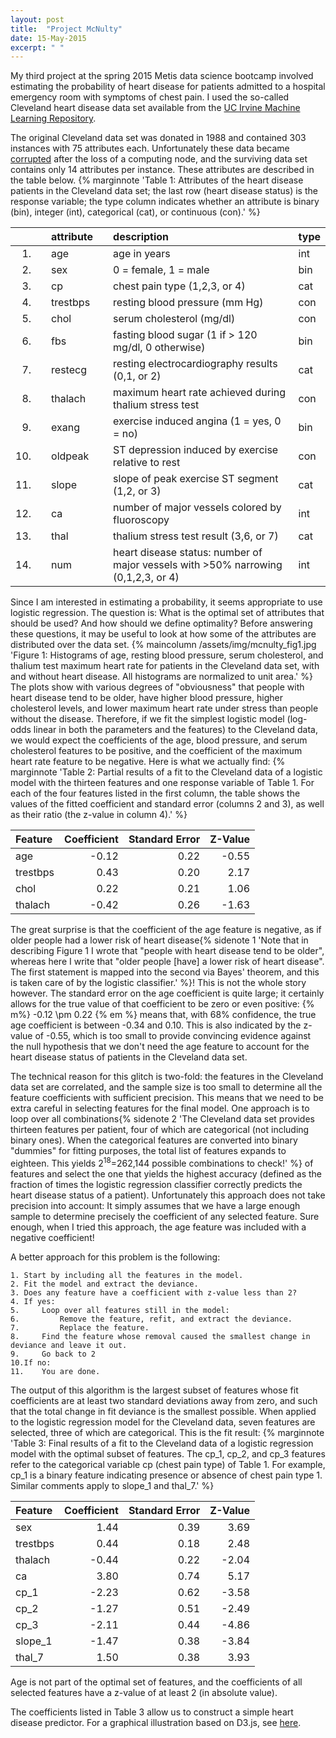 ```yaml
---
layout: post
title:  "Project McNulty"
date: 15-May-2015
excerpt: " "
---
```


My third project at the spring 2015 Metis data science bootcamp involved estimating the probability of heart disease for patients admitted to a hospital emergency room with symptoms of chest pain.  I used the so-called Cleveland heart disease data set available from the [UC Irvine Machine Learning Repository](https://archive.ics.uci.edu/ml/datasets/Heart+Disease).

The original Cleveland data set was donated in 1988 and contained 303 instances with 75 attributes each.  Unfortunately these data became [corrupted](https://archive.ics.uci.edu/ml/machine-learning-databases/heart-disease/WARNING) after the loss of a computing node, and the surviving data set contains only 14 attributes per instance.  These attributes are described in the table below.
{% marginnote 'Table 1: Attributes of the heart disease patients in the Cleveland data set; the last row (heart disease status) is the response variable; the type column indicates whether an attribute is binary (bin), integer (int), categorical (cat), or continuous (con).' %}

|     || attribute||description                                       | type| 
|----:|:-:|:---------|:-:|:-------------------------------------------|:-----|
|  1. ||age      ||age in years                                       | int  |
|  2. ||sex      ||0 = female, 1 = male                               | bin  |
|  3. ||cp       ||chest pain type (1,2,3, or 4)                      | cat  |
|  4. ||trestbps ||resting blood pressure (mm Hg)                     | con  |
|  5. ||chol     ||serum cholesterol (mg/dl)                          | con  |
|  6. ||fbs      ||fasting blood sugar (1 if > 120 mg/dl, 0 otherwise)| bin  |
|  7. ||restecg  ||resting electrocardiography results (0,1, or 2)    | cat  |
|  8. ||thalach  ||maximum heart rate achieved during thalium stress test| con  |
|  9. ||exang    ||exercise induced angina (1 = yes, 0 = no)          | bin  |
| 10. ||oldpeak  ||ST depression induced by exercise relative to rest | con  |
| 11. ||slope    ||slope of peak exercise ST segment (1,2, or 3)      | cat  |
| 12. ||ca       ||number of major vessels colored by fluoroscopy     | int  |
| 13. ||thal     ||thalium stress test result (3,6, or 7)             | cat  |
| 14. ||num      ||heart disease status: number of major vessels with >50% narrowing (0,1,2,3, or 4)| int |
 
Since I am interested in estimating a probability, it seems appropriate to use logistic regression.  The question is: What is the optimal set of attributes that should be used?  And how should we define optimality? Before answering these questions, it may be useful to look at how some of the attributes are distributed over the data set. 
{% maincolumn /assets/img/mcnulty_fig1.jpg 'Figure 1: Histograms of age, resting blood pressure, serum cholesterol, and thalium test maximum heart rate for patients in the Cleveland data set, with and without heart disease.  All histograms are normalized to unit area.' %}
The plots show with various degrees of "obviousness" that people with heart disease tend to be older, have higher blood pressure, higher cholesterol levels, and lower maximum heart rate under stress than people without the disease.  Therefore, if we fit the simplest logistic model (log-odds linear in both the parameters and the features) to the Cleveland data, we would expect the coefficients of the age, blood pressure, and serum cholesterol features to be positive, and the coefficient of the maximum heart rate feature to be negative.  Here is what we actually find:
{% marginnote 'Table 2: Partial results of a fit to the Cleveland data of a logistic model with the thirteen features and one response variable of Table 1.  For each of the four features listed in the first column, the table shows the values of the fitted coefficient and standard error (columns 2 and 3), as well as their ratio (the z-value in column 4).' %}

| Feature | Coefficient | Standard Error | Z-Value |
|:--|--:|--:|--:|
| age       | -0.12 |  0.22 | -0.55 |
| trestbps  |  0.43 |  0.20 |  2.17 |
| chol      |  0.22 |  0.21 |  1.06 |
| thalach   | -0.42 |  0.26 | -1.63 |

The great surprise is that the coefficient of the age feature is negative, as if older people had a lower risk of heart disease{% sidenote 1 'Note that in describing Figure 1 I wrote that "people with heart disease tend to be older", whereas here I write that "older people [have] a lower risk of heart disease".  The first statement is mapped into the second via Bayes&#39; theorem, and this is taken care of by the logistic classifier.' %}!  This is not the whole story however.  The standard error on the age coefficient is quite large; it certainly allows for the true value of that coefficient to be zero or even positive: {% m%} -0.12 \pm 0.22 {% em %} means that, with 68% confidence, the true age coefficient is between -0.34 and 0.10.  This is also indicated by the z-value of -0.55, which is too small to provide convincing evidence against the null hypothesis that we don't need the age feature to account for the heart disease status of patients in the Cleveland data set.

The technical reason for this glitch is two-fold: the features in the Cleveland data set are correlated, and the sample size is too small to determine all the feature coefficients with sufficient precision.  This means that we need to be extra careful in selecting features for the final model.  One approach is to loop over all combinations{% sidenote 2 'The Cleveland data set provides thirteen features per patient, four of which are categorical (not including binary ones). When the categorical features are converted into binary "dummies" for fitting purposes, the total list of features expands to eighteen.  This yields 2<sup>18</sup>=262,144 possible combinations to check!' %} of features and select the one that yields the highest accuracy (defined as the fraction of times the logistic regression classifier correctly predicts the heart disease status of a patient).  Unfortunately this approach does not take precision into account: It simply assumes that we have a large enough sample to determine precisely the coefficient of any selected feature.  Sure enough, when I tried this approach, the age feature was included with a negative coefficient!

A better approach for this problem is the following:

    1. Start by including all the features in the model.
    2. Fit the model and extract the deviance.
    3. Does any feature have a coefficient with z-value less than 2?
    4. If yes: 
    5.     Loop over all features still in the model:
    6.         Remove the feature, refit, and extract the deviance.
    7.         Replace the feature.
    8.     Find the feature whose removal caused the smallest change in deviance and leave it out.
    9.     Go back to 2
    10.If no:
    11.    You are done.  

The output of this algorithm is the largest subset of features whose fit coefficients are at least two standard deviations away from zero, and such that the total change in fit deviance is the smallest possible.  When applied to the logistic regression model for the Cleveland data, seven features are selected, three of which are categorical.  This is the fit result:
{% marginnote 'Table 3: Final results of a fit to the Cleveland data of a logistic regression model with the optimal subset of features.  The cp_1, cp_2, and cp_3 features refer to the categorical variable cp (chest pain type) of Table 1.  For example, cp_1 is a binary feature indicating presence or absence of chest pain type 1.  Similar comments apply to slope_1 and thal_7.' %}

| Feature | Coefficient | Standard Error | Z-Value |
|:---|---:|---:|---:|
| sex      |      1.44 |     0.39 |     3.69  |
| trestbps |      0.44 |     0.18 |     2.48  |
| thalach  |     -0.44 |     0.22 |    -2.04  |
| ca       |      3.80 |     0.74 |     5.17  |
| cp_1     |     -2.23 |     0.62 |    -3.58  |
| cp_2     |     -1.27 |     0.51 |    -2.49  |
| cp_3     |     -2.11 |     0.44 |    -4.86  |
| slope_1  |     -1.47 |     0.38 |    -3.84  |
| thal_7   |      1.50 |     0.38 |     3.93  |

Age is not part of the optimal set of features, and the coefficients of all selected features have a z-value of at least 2 (in absolute value).

The coefficients listed in Table 3 allow us to construct a simple heart disease predictor.  For a graphical illustration based on D3.js, see [here](/assets/img/heart_disease_predictor.html).
